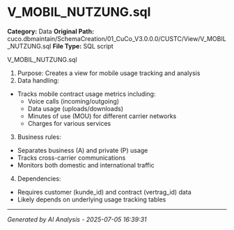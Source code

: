 # V_MOBIL_NUTZUNG.sql

**Category:** Data
**Original Path:** cuco.dbmaintain/SchemaCreation/01_CuCo_V3.0.0.0/CUSTC/View/V_MOBIL_NUTZUNG.sql
**File Type:** SQL script

V_MOBIL_NUTZUNG.sql
1. Purpose: Creates a view for mobile usage tracking and analysis
2. Data handling:
- Tracks mobile contract usage metrics including:
  - Voice calls (incoming/outgoing)
  - Data usage (uploads/downloads)
  - Minutes of use (MOU) for different carrier networks
  - Charges for various services
3. Business rules:
- Separates business (A) and private (P) usage
- Tracks cross-carrier communications
- Monitors both domestic and international traffic
4. Dependencies:
- Requires customer (kunde_id) and contract (vertrag_id) data
- Likely depends on underlying usage tracking tables

---
*Generated by AI Analysis - 2025-07-05 16:39:31*
